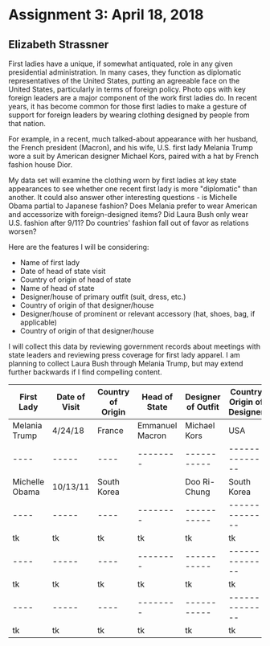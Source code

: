 # Assignment 3: April 18, 2018
## Elizabeth Strassner

First ladies have a unique, if somewhat antiquated, role in any given presidential administration. In many cases, they function as diplomatic representatives of the United States, putting an agreeable face on the United States, particularly in terms of foreign policy. Photo ops with key foreign leaders are a major component of the work first ladies do. In recent years, it has become common for those first ladies to make a gesture of support for foreign leaders by wearing clothing designed by people from that nation.

For example, in a recent, much talked-about appearance with her husband, the French president (Macron), and his wife, U.S. first lady Melania Trump wore a suit by American designer Michael Kors, paired with a hat by French fashion house Dior. 

My data set will examine the clothing worn by first ladies at key state appearances to see whether one recent first lady is more "diplomatic" than another. It could also answer other interesting questions - is Michelle Obama partial to Japanese fashion? Does Melania prefer to wear American and accessorize with foreign-designed items? Did Laura Bush only wear U.S. fashion after 9/11? Do countries' fashion fall out of favor as relations worsen?  

Here are the features I will be considering:
* Name of first lady
* Date of head of state visit
* Country of origin of head of state
* Name of head of state
* Designer/house of primary outfit (suit, dress, etc.)
* Country of origin of that designer/house
* Designer/house of prominent or relevant accessory (hat, shoes, bag, if applicable)
* Country of origin of that designer/house

I will collect this data by reviewing government records about meetings with state leaders and reviewing press coverage for first lady apparel. I am planning to collect Laura Bush through Melania Trump, but may extend further backwards if I find compelling content.

First Lady | Date of Visit | Country of Origin | Head of State | Designer of Outfit | Country Origin of Designer | Designer of Accessory | Country of Designer
---- | ----- | ---- | -------- | ----------- | -------------- | ---------- | ------ |
Melania Trump | 4/24/18 | France | Emmanuel Macron | Michael Kors | USA | Hervé Pierre | France
---- | ----- | ---- | -------- | ----------- | -------------- | ---------- | ------ |
Michelle Obama | 10/13/11 | South Korea |  | Doo Ri-Chung | South Korea | N/A | N/A
---- | ----- | ---- | -------- | ----------- | -------------- | ---------- | ------ |
tk | tk | tk | tk | tk | tk | tk | tk
---- | ----- | ---- | -------- | ----------- | -------------- | ---------- | ------ |
tk | tk | tk | tk | tk | tk | tk | tk
---- | ----- | ---- | -------- | ----------- | -------------- | ---------- | ------ |
tk | tk | tk | tk | tk | tk | tk | tk

